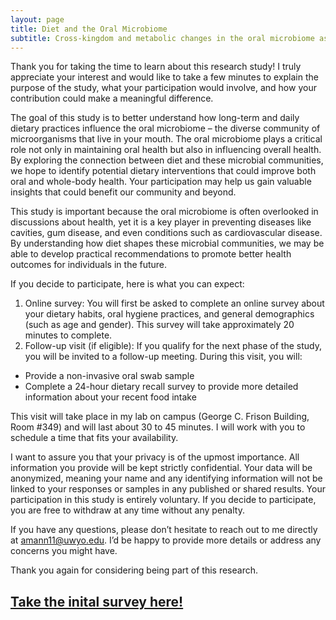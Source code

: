 ```yaml
---
layout: page
title: Diet and the Oral Microbiome
subtitle: Cross-kingdom and metabolic changes in the oral microbiome associated with daily and habitual diet
---
```


Thank you for taking the time to learn about this research study! I truly appreciate your interest and would like to take a few minutes to explain the purpose of the study, what your participation would involve, and how your contribution could make a meaningful difference.

The goal of this study is to better understand how long-term and daily dietary practices influence the oral microbiome – the diverse community of microorganisms that live in your mouth. The oral microbiome plays a critical role not only in maintaining oral health but also in influencing overall health. By exploring the connection between diet and these microbial communities, we hope to identify potential dietary interventions that could improve both oral and whole-body health. Your participation may help us gain valuable insights that could benefit our community and beyond.

This study is important because the oral microbiome is often overlooked in discussions about health, yet it is a key player in preventing diseases like cavities, gum disease, and even conditions such as cardiovascular disease. By understanding how diet shapes these microbial communities, we may be able to develop practical recommendations to promote better health outcomes for individuals in the future. 

If you decide to participate, here is what you can expect:

1.	Online survey: You will first be asked to complete an online survey about your dietary habits, oral hygiene practices, and general demographics (such as age and gender). This survey will take approximately 20 minutes to complete.
2.	Follow-up visit (if eligible): If you qualify for the next phase of the study, you will be invited to a follow-up meeting. During this visit, you will:

-	Provide a non-invasive oral swab sample
-	Complete a 24-hour dietary recall survey to provide more detailed information about your recent food intake

This visit will take place in my lab on campus (George C. Frison Building, Room #349) and will last about 30 to 45 minutes. I will work with you to schedule a time that fits your availability. 

I want to assure you that your privacy is of the upmost importance. All information you provide will be kept strictly confidential. Your data will be anonymized, meaning your name and any identifying information will not be linked to your responses or samples in any published or shared results. Your participation in this study is entirely voluntary. If you decide to participate, you are free to withdraw at any time without any penalty. 

If you have any questions, please don’t hesitate to reach out to me directly at amann11@uwyo.edu. I’d be happy to provide more details or address any concerns you might have. 

Thank you again for considering being part of this research. 

## [Take the inital survey here!](https://uwyo.sjc1.qualtrics.com/jfe/form/SV_1RggThYmEfTbB78)

